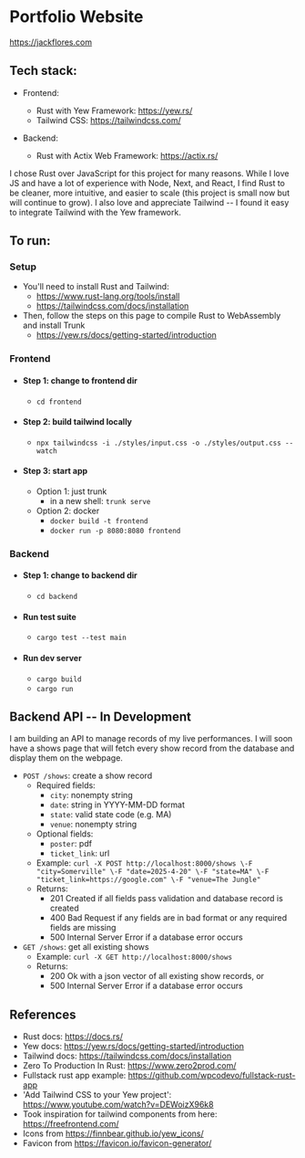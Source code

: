 # Portfolio Website
https://jackflores.com

## Tech stack:
- Frontend:
  - Rust with Yew Framework: https://yew.rs/
  - Tailwind CSS: https://tailwindcss.com/

- Backend:
  - Rust with Actix Web Framework: https://actix.rs/

I chose Rust over JavaScript for this project for many reasons. While I love JS and have a lot of experience with Node, Next, and React, I find Rust to be cleaner, more intuitive, and easier to scale (this project is small now but will continue to grow). I also love and appreciate Tailwind -- I found it easy to integrate Tailwind with the Yew framework.

## To run:

### Setup
- You'll need to install Rust and Tailwind:
  - https://www.rust-lang.org/tools/install
  - https://tailwindcss.com/docs/installation
- Then, follow the steps on this page to compile Rust to WebAssembly and install Trunk
  - https://yew.rs/docs/getting-started/introduction


### Frontend
- #### Step 1: change to frontend dir
  - `cd frontend`

- #### Step 2: build tailwind locally
  - `npx tailwindcss -i ./styles/input.css -o ./styles/output.css --watch`

- #### Step 3: start app
  - Option 1: just trunk
    - in a new shell: `trunk serve`
  - Option 2: docker
    - `docker build -t frontend`
    - `docker run -p 8080:8080 frontend`


### Backend
- #### Step 1: change to backend dir
  - `cd backend`

- #### Run test suite
  - `cargo test --test main`

- #### Run dev server
  - `cargo build`
  - `cargo run`
## Backend API -- In Development
I am building an API to manage records of my live performances. I will soon have a shows page that will fetch every show record from the database and display them on the webpage.
  - `POST /shows`: create a show record
    - Required fields:
      - `city`: nonempty string
      - `date`: string in YYYY-MM-DD format
      - `state`: valid state code (e.g. MA)
      - `venue`: nonempty string
    - Optional fields:
      - `poster`: pdf
      - `ticket_link`: url
    - Example: `curl -X POST http://localhost:8000/shows \-F "city=Somerville" \-F "date=2025-4-20" \-F "state=MA" \-F "ticket_link=https://google.com" \-F "venue=The Jungle"`
    - Returns: 
      - 201 Created if all fields pass validation and database record is created
      - 400 Bad Request if any fields are in bad format or any required fields are missing
      - 500 Internal Server Error if a database error occurs
  - `GET /shows`: get all existing shows
    - Example: `curl -X GET http://localhost:8000/shows`
    - Returns:
        - 200 Ok with a json vector of all existing show records, or
        - 500 Internal Server Error if a database error occurs



## References
- Rust docs: https://docs.rs/
- Yew docs: https://yew.rs/docs/getting-started/introduction
- Tailwind docs: https://tailwindcss.com/docs/installation
- Zero To Production In Rust: https://www.zero2prod.com/
- Fullstack rust app example: https://github.com/wpcodevo/fullstack-rust-app
- 'Add Tailwind CSS to your Yew project': https://www.youtube.com/watch?v=DEWoizX96k8
- Took inspiration for tailwind components from here: https://freefrontend.com/
- Icons from https://finnbear.github.io/yew_icons/
- Favicon from https://favicon.io/favicon-generator/